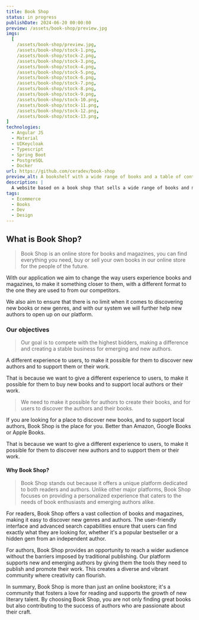 ```yaml
---
title: Book Shop
status: in progress
publishDate: 2024-06-20 00:00:00
preview: /assets/book-shop/preview.jpg
imgs:
  [
    /assets/book-shop/preview.jpg,
    /assets/book-shop/stock-1.png,
    /assets/book-shop/stock-2.png,
    /assets/book-shop/stock-3.png,
    /assets/book-shop/stock-4.png,
    /assets/book-shop/stock-5.png,
    /assets/book-shop/stock-6.png,
    /assets/book-shop/stock-7.png,
    /assets/book-shop/stock-8.png,
    /assets/book-shop/stock-9.png,
    /assets/book-shop/stock-10.png,
    /assets/book-shop/stock-11.png,
    /assets/book-shop/stock-12.png,
    /assets/book-shop/stock-13.png,
]
technologies: 
  - Angular JS
  - Material 
  - UIKeycloak
  - Typescript
  - Spring Boot
  - PostgreSQL
  - Docker
url: https://github.com/ceradev/book-shop
preview_alt: A bookshelf with a wide range of books and a table of contents to browse
description: |
  A website based on a book shop that sells a wide range of books and magazines, all in one place, you can find everything you need, buy or sell your own books in our online store for the people of the future.
tags:
  - Ecommerce
  - Books
  - Dev
  - Design
---
```


## What is Book Shop?

> Book Shop is an online store for books and magazines, you can find everything you need, buy or sell your own books in our online store for the people of the future.

With our application we aim to change the way users experience books and magazines, to make it something closer to them, with a different format to the one they are used to from our competitors.  

We also aim to ensure that there is no limit when it comes to discovering new books or new genres, and with our system we will further help new authors to open up on our platform.

### Our objectives

> Our goal is to compete with the highest bidders, making a difference and creating a stable business for emerging and new authors.

A different experience to users, to make it possible for them to discover new authors and to support them or their work.

That is because we want to give a different experience to users, to make it possible for them to buy new books and to support local authors or their work.

> We need to make it possible for authors to create their books, and for users to discover the authors and their books.

If you are looking for a place to discover new books, and to support local authors, Book Shop is the place for you. Better than Amazon, Google Books or Apple Books.

That is because we want to give a different experience to users, to make it possible for them to discover new authors and to support them or their work.

#### Why Book Shop?

> Book Shop stands out because it offers a unique platform dedicated to both readers and authors. Unlike other major platforms, Book Shop focuses on providing a personalized experience that caters to the needs of book enthusiasts and emerging authors alike.

For readers, Book Shop offers a vast collection of books and magazines, making it easy to discover new genres and authors. The user-friendly interface and advanced search capabilities ensure that users can find exactly what they are looking for, whether it's a popular bestseller or a hidden gem from an independent author.

For authors, Book Shop provides an opportunity to reach a wider audience without the barriers imposed by traditional publishing. Our platform supports new and emerging authors by giving them the tools they need to publish and promote their work. This creates a diverse and vibrant community where creativity can flourish.

In summary, Book Shop is more than just an online bookstore; it's a community that fosters a love for reading and supports the growth of new literary talent. By choosing Book Shop, you are not only finding great books but also contributing to the success of authors who are passionate about their craft.

